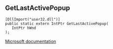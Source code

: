 ## GetLastActivePopup

```
[DllImport("user32.dll")]
public static extern IntPtr GetLastActivePopup(
   IntPtr hWnd
);
```

[Microsoft documentation](https://docs.microsoft.com/en-us/windows/win32/api/winuser/nf-winuser-getlastactivepopup)

